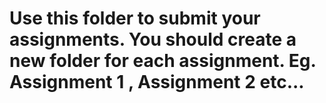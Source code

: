 # Use this folder to submit your assignments. You should create a new folder for each assignment. Eg. Assignment 1 , Assignment 2 etc...